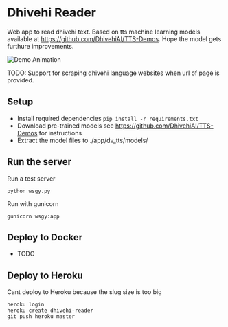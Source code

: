 # Dhivehi Reader

Web app to read dhivehi text. Based on tts machine learning models available at https://github.com/DhivehiAI/TTS-Demos. Hope the model gets furthure improvements.

![Demo Animation](../assets/screenshot-01.png?raw=true)

TODO: Support for scraping dhivehi language websites when url of page is provided.

## Setup
* Install required dependencies `pip install -r requirements.txt`
* Download pre-trained models see https://github.com/DhivehiAI/TTS-Demos for instructions
* Extract the model files to ./app/dv_tts/models/


## Run the server
Run a test server

    python wsgy.py

Run with gunicorn

    gunicorn wsgy:app

## Deploy to Docker
* TODO

## Deploy to Heroku
Cant deploy to Heroku because the slug size is too big

    heroku login
    heroku create dhivehi-reader
    git push heroku master
    
